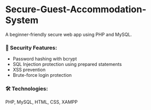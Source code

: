 # Secure-Guest-Accommodation-System
A beginner-friendly secure web app using PHP and MySQL.

### 🔐 Security Features:
- Password hashing with bcrypt
- SQL Injection protection using prepared statements
- XSS prevention
- Brute-force login protection

### 🛠️ Technologies:
PHP, MySQL, HTML, CSS, XAMPP
